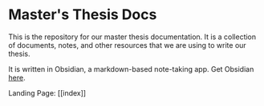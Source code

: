 # Master's Thesis Docs

This is the repository for our master thesis documentation.
It is a collection of documents, notes, and other resources that we are using to write our thesis.

It is written in Obsidian, a markdown-based note-taking app.
Get Obsidian [here](https://obsidian.md/).

Landing Page:
[[index]]
